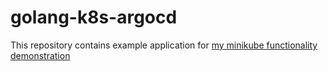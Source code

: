 # golang-k8s-argocd

This repository contains example application for [my minikube functionality demonstration](https://github.com/thienhaole92/setup-minikube) 
